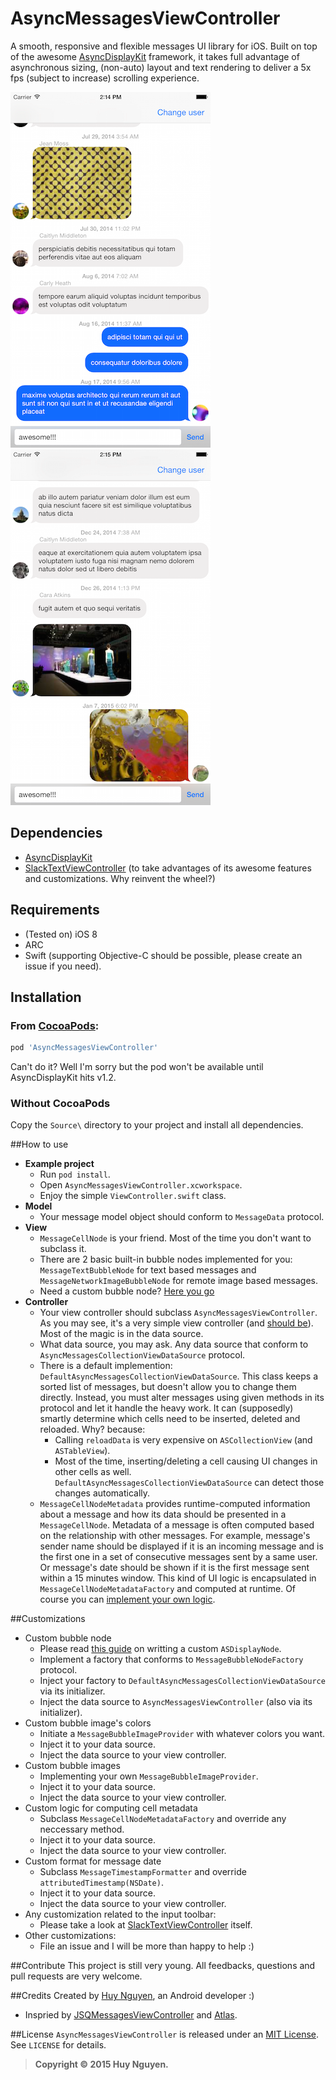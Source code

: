 # AsyncMessagesViewController

A smooth, responsive and flexible messages UI library for iOS. Built on top of the awesome [AsyncDisplayKit](https://github.com/facebook/AsyncDisplayKit) framework, it takes full advantage of asynchronous sizing, (non-auto) layout and text rendering to deliver a 5x fps (subject to increase) scrolling experience.

![Screenshot1](Screenshots/screenshot1.png) &nbsp;&nbsp; ![Screenshot2](Screenshots/screenshot2.png)

## Dependencies
* [AsyncDisplayKit](https://github.com/facebook/AsyncDisplayKit)
* [SlackTextViewController](https://github.com/slackhq/SlackTextViewController) (to take advantages of its awesome features and customizations. Why reinvent the wheel?)

## Requirements
* (Tested on) iOS 8
* ARC
* Swift (supporting Objective-C should be possible, please create an issue if you need).

## Installation
### From [CocoaPods](http://cocoapods.org):

````ruby
pod 'AsyncMessagesViewController'  
````

Can't do it? Well I'm sorry but the pod won't be available until AsyncDisplayKit hits v1.2.

### Without CocoaPods
Copy the `Source\` directory to your project and install all dependencies.

##How to use
* **Example project**
  * Run `pod install`.
  * Open `AsyncMessagesViewController.xcworkspace`.
  * Enjoy the simple `ViewController.swift` class.
* **Model**
  * Your message model object should conform to `MessageData` protocol.
* **View**
  * `MessageCellNode` is your friend. Most of the time you don't want to subclass it.
  * There are 2 basic built-in bubble nodes implemented for you: `MessageTextBubbleNode` for text based messages and `MessageNetworkImageBubbleNode` for remote image based messages.
  * Need a custom bubble node? [Here you go](#customizations)
* **Controller**
  * Your view controller should subclass `AsyncMessagesViewController`. As you may see, it's a very simple view controller (and [should be](http://www.objc.io/issue-1/lighter-view-controllers.html)). Most of the magic is in the data source.
  * What data source, you may ask. Any data source that conform to `AsyncMessagesCollectionViewDataSource` protocol.
  * There is a default implemention: `DefaultAsyncMessagesCollectionViewDataSource`. This class keeps a sorted list of messages, but doesn't allow you to change them directly. Instead, you must alter messages using given methods in its protocol and let it handle the heavy work. It can (supposedly) smartly determine which cells need to be inserted, deleted and reloaded. Why? because:
    * Calling `reloadData` is very expensive on `ASCollectionView` (and `ASTableView`). 
    * Most of the time, inserting/deleting a cell causing UI changes in other cells as well. `DefaultAsyncMessagesCollectionViewDataSource` can detect those changes automatically.
  * `MessageCellNodeMetadata` provides runtime-computed information about a message and how its data should be presented in a `MessageCellNode`. Metadata of a message is often computed based on the relationship with other messages. For example, message's sender name should be displayed if it is an incoming message and is the first one in a set of consecutive messages sent by a same user. Or message's date should be shown if it is the first message sent within a 15 minutes window. This kind of UI logic is encapsulated in `MessageCellNodeMetadataFactory` and computed at runtime. Of course you can [implement your own logic](#customizations).

##Customizations
  * Custom bubble node
    * Please read [this guide](http://asyncdisplaykit.org/guide/2) on writting a custom `ASDisplayNode`.
    * Implement a factory that conforms to `MessageBubbleNodeFactory` protocol.
    * Inject your factory to `DefaultAsyncMessagesCollectionViewDataSource` via its initializer.
    * Inject the data source to `AsyncMessagesViewController` (also via its initializer).
  * Custom bubble image's colors
    * Initiate a `MessageBubbleImageProvider` with whatever colors you want.
    * Inject it to your data source.
    * Inject the data source to your view controller.
  * Custom bubble images
    * Implementing your own `MessageBubbleImageProvider`.
    * Inject it to your data source.
    * Inject the data source to your view controller.
  * Custom logic for computing cell metadata
    * Subclass `MessageCellNodeMetadataFactory` and override any neccessary method.
    * Inject it to your data source.
    * Inject the data source to your view controller.
  * Custom format for message date
    * Subclass `MessageTimestampFormatter` and override `attributedTimestamp(NSDate)`.
    * Inject it to your data source.
    * Inject the data source to your view controller.  
  * Any customization related to the input toolbar:
    * Please take a look at [SlackTextViewController](https://github.com/slackhq/SlackTextViewController) itself.
  * Other customizations:
    * File an issue and I will be more than happy to help :)
    
##Contribute
This project is still very young. All feedbacks, questions and pull requests are very welcome.

##Credits
Created by [Huy Nguyen](http://huytnguyen.me), an Android developer :)
* Inspried by [JSQMessagesViewController](https://github.com/jessesquires/JSQMessagesViewController) and [Atlas](https://github.com/layerhq/Atlas-iOS).
 
##License
`AsyncMessagesViewController` is released under an [MIT License](http://opensource.org/licenses/MIT). See `LICENSE` for details.

>**Copyright &copy; 2015 Huy Nguyen.**
